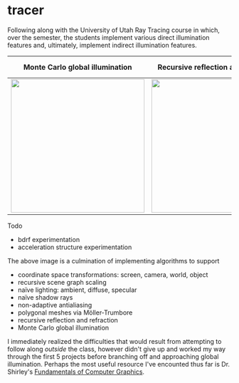 # tracer

Following along with the University of Utah Ray Tracing course in which, over the semester, the students implement various direct illumination features and, ultimately, implement indirect illumination features.

| Monte Carlo global illumination | Recursive reflection and refraction | Polygonal meshes via Möller-Trumbore |
| --- | --- | --- |
| <img src="https://wilimitis.github.io/assets/img/2018-12-14-project-1.png" width="300"/> | <img src="https://wilimitis.github.io/assets/img/2018-12-10-project-2.png" width="300"/> | <img src="https://wilimitis.github.io/assets/img/2018-12-10-project-1.png" width="300"/> |

Todo
- bdrf experimentation
- acceleration structure experimentation

The above image is a culmination of implementing algorithms to support
- coordinate space transformations: screen, camera, world, object
- recursive scene graph scaling
- naïve lighting: ambient, diffuse, specular
- naïve shadow rays
- non-adaptive antialiasing
- polygonal meshes via Möller-Trumbore
- recursive reflection and refraction
- Monte Carlo global illumination

I immediately realized the difficulties that would result from attempting to follow along _outside_ the class, however didn't give up and worked my way through the first 5 projects before branching off and approaching global illumination. Perhaps the most useful resource I've encounted thus far is Dr. Shirley's [Fundamentals of Computer Graphics](https://www.cs.cornell.edu/~srm/fcg4/).
